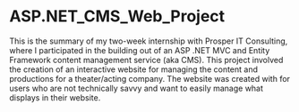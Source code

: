 # ASP.NET_CMS_Web_Project
 
This is the summary of my two-week internship with Prosper IT Consulting, where I participated in the building out of an ASP .NET MVC and Entity Framework content management service (aka CMS). 
This project involved the creation of an interactive website for managing the content and productions for a theater/acting company.
The website was created with for users who are not technically savvy and want to easily manage what displays in their website.
